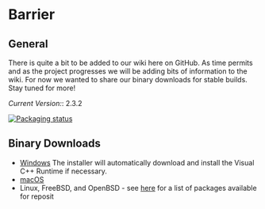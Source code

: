 # Barrier

## General

There is quite a bit to be added to our wiki here on GitHub. As time permits and
as the project progresses we will be adding bits of information to the wiki. For
now we wanted to share our binary downloads for stable builds. Stay tuned for
more!

*Current Version:*: 2.3.2

[![Packaging status](https://repology.org/badge/vertical-allrepos/barrier.svg)](https://repology.org/project/barrier/versions)

## Binary Downloads

- [Windows](https://github.com/debauchee/barrier/releases/download/v2.3.2/BarrierSetup-2.3.2.exe)
  The installer will automatically download and install the Visual C++ Runtime
  if necessary.
- [macOS](https://github.com/debauchee/barrier/releases/download/v2.3.2/Barrier-2.3.2-Release.dmg)
- Linux, FreeBSD, and OpenBSD - see
  [here](https://repology.org/project/barrier/versions) for a list of packages
  available for reposit
